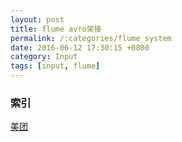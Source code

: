 ```yaml
---
layout: post
title: flume avro架接
permalink: /:categories/flume_system
date: 2016-06-12 17:30:15 +0800
category: Input
tags: [input, flume]
---
```


### 索引

[美团](http://tech.meituan.com/mt-log-system-arch.html)
